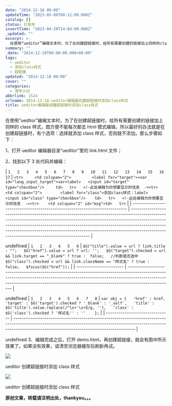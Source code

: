 ```yaml
---
date: "2014-12-18 00:00"
updateTime: "2023-05-08T00:12:00.000Z"
catalog: []
status: 已发布
insertTime: "2023-04-28T14:04:00.000Z"
_updated: ""
excerpt: >-
  在使用“ueditor”编辑文本时，为了在创建超链接时，给所有需要创建的链接加上同样的class样式，图方便不能每次都去html模式编辑，所以最好的办法就是在创建超链接时，有个选项：选择就添加class样式，否则就不添加。那么步骤如下：
summary: ""
_date: "2014-12-18T00:00:00.000+08:00"
tags:
  - ueditor
  - 添加class样式
  - 超链接
updated: "2014-12-18 00:00"
cover: ""
categories:
  - 清学小记
abbrlink: 1524
urlname: 2014-12-18-ueditor编辑器创建超链接时添加class样式
title: ueditor编辑器创建超链接时添加class样式
---
```


在使用“ueditor”编辑文本时，为了在创建超链接时，给所有需要创建的链接加上同样的 class 样式，图方便不能每次都去 html 模式编辑，所以最好的办法就是在创建超链接时，有个选项：选择就添加 class 样式，否则就不添加。那么步骤如下：

1、打开 ueditor 编辑器目录“ueditor”里的 link.html 文件；

2、找到以下 3 处代码并编辑：

| `1  
2  
3  
4  
5  
6  
7  
8  
9  
10  
11  
12  
13  
14  
15  
16  
17` | `<tr>     <td colspan="2">         <label for="target"><var id="lang_input_target">var>label>  
         <input id="target" type="checkbox"/>     td>  
tr>  
<!-此处编辑为你想要显示的信息  -><tr>    <td colspan="2">        <label for="class">添加class样式：label>  
        <input id="class" type="checkbox"/>    td>  
tr>  
<!-此处编辑为你想要显示的信息  -><tr>    <td colspan="2" id="msg">td>  
tr>` |
| --------------------------------------------------------------------------- | ---------------------------------------------------------------------------------------------------------------------------------------------------------------------------------------------------------------------------------------------------------------------------------------------------------------------------------------------------------------------------------- |

undefined
| `1  
2  
3  
4  
5  
6` | `$G("title").value = url ? link.title : "";  
$G("href").value = url ? url: '';  
$G("target").checked = url && link.target == "_blank" ? true :  false;  
//判断是否选中$G("class").checked = url && link.className == "样式名" ? true :  false;  
$focus($G("href"));` |
| ----------------------- | --------------------------------------------------------------------------------------------------------------------------------------------------------------------------------------------------------------------------------------------------------------- |

undefined
| `1  
2  
3  
4  
5  
6  
7  
8` | `var obj = {  
    'href' : href,  
    'target' : $G('target').checked ? '_blank' : '_self',  
    'title' : $G('title').value.replace(/^\s+'\s+$/g, ''),  
        'class' : $G('class').checked ? '样式名'' : ''    };` |
| ------------------------------- | ----------------------------------------------------------------------------------------------------------------------------------------------------------------------------------------------------------------------- |

undefined
3、编辑完成之后，打开 demo.html，再创建超链接，就会有图中所示效果了。如果没有效果，请清空浏览器缓存后刷新再试。

![](http://ww1.sinaimg.cn/large/4eed32f2jw1endqya2entj20li0e2q4o.jpg)

ueditor 创建超链接时添加 class 样式

![](http://ww2.sinaimg.cn/large/4eed32f2jw1endqyc03x8j20rm08u75r.jpg)

ueditor 创建超链接时添加 class 样式

**原创文章，转载请注明出处，thankyou。。。**
